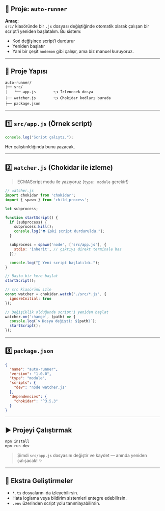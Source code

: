 
## 🎯 Proje: `auto-runner`

**Amaç:**  
`src/` klasöründe bir `.js` dosyası değiştiğinde otomatik olarak çalışan bir script’i yeniden başlatalım. Bu sistem:

- Kod değişince script’i durdurur
- Yeniden başlatır  
- Yani bir çeşit `nodemon` gibi çalışır, ama biz manuel kuruyoruz.

---

## 📁 Proje Yapısı

```
auto-runner/
├── src/
│   └── app.js        👈 İzlenecek dosya
├── watcher.js        👈 Chokidar kodları burada
├── package.json
```

---

## 1️⃣ `src/app.js` (Örnek script)

```js
console.log("Script çalıştı.");
```

Her çalıştırıldığında bunu yazacak.

---

## 2️⃣ `watcher.js` (Chokidar ile izleme)

> ECMAScript modu ile yazıyoruz (`type: module` gerekir!)

```js
// watcher.js
import chokidar from 'chokidar';
import { spawn } from 'child_process';

let subprocess;

function startScript() {
  if (subprocess) {
    subprocess.kill();
    console.log("⛔️ Eski script durduruldu.");
  }

  subprocess = spawn('node', ['src/app.js'], {
    stdio: 'inherit', // çıktıyı direkt terminale bas
  });

  console.log("🚀 Yeni script başlatıldı.");
}

// Başta bir kere başlat
startScript();

// src klasörünü izle
const watcher = chokidar.watch('./src/*.js', {
  ignoreInitial: true
});

// Değişiklik olduğunda script'i yeniden başlat
watcher.on('change', (path) => {
  console.log(`🌀 Dosya değişti: ${path}`);
  startScript();
});
```

---

## 3️⃣ `package.json`

```json
{
  "name": "auto-runner",
  "version": "1.0.0",
  "type": "module",
  "scripts": {
    "dev": "node watcher.js"
  },
  "dependencies": {
    "chokidar": "^3.5.3"
  }
}
```

---

## ▶️ Projeyi Çalıştırmak

```bash
npm install
npm run dev
```

> Şimdi `src/app.js` dosyasını değiştir ve kaydet — anında yeniden çalışacak! ✨

---

## 🧠 Ekstra Geliştirmeler

- `*.ts` dosyalarını da izleyebilirsin.
- Hata loglama veya bildirim sistemleri entegre edebilirsin.
- `.env` üzerinden script yolu tanımlayabilirsin.
